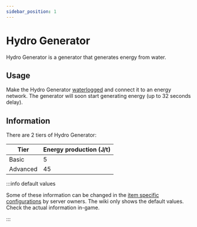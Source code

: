 ```yaml
---
sidebar_position: 1
---
```


# Hydro Generator

Hydro Generator is a generator that generates energy from water.

## Usage

Make the Hydro Generator [waterlogged](https://minecraft.wiki/Waterlogging) and connect it to an energy network. The generator will soon start generating energy (up to 32 seconds delay).

## Information

There are 2 tiers of Hydro Generator:

| Tier | Energy production (J/t) |
| ---- | ------------------------ |
| Basic | 5 |
| Advanced | 45 |

:::info default values

Some of these information can be changed in the [item specific configurations](/infinity-expansion-2/config/items) by server owners. The wiki only shows the default values. Check the actual information in-game.

:::
